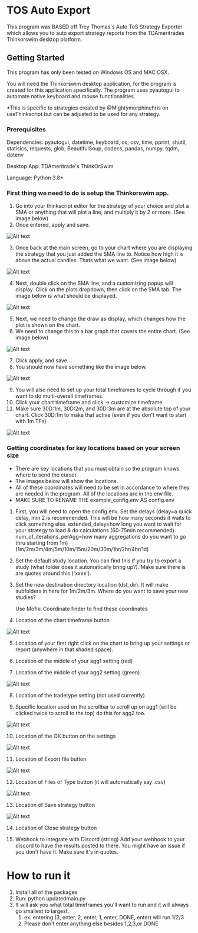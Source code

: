 # TOS Auto Export

This program was BASED off Trey Thomas's Auto ToS Strategy Exporter which allows you to auto export strategy reports from the TDAmeritrades Thinkorswim desktop platform.

## Getting Started

This program has only been tested on Windows OS and MAC OSX.

You will need the Thinkorswim desktop application, for the program is created for this application specifically.
The program uses pyautogui to automate native keyboard and mouse functionalities.

*This is specific to strategies created by @Mightymorphinchris on useThinkscript but can be adjusted to be used for any strategy.

### Prerequisites

Dependencies: pyautogui, datetime, keyboard, os, csv, time, pprint, shutil, statisics, requests, glob, BeautifulSoup, codecs, pandas, numpy, tqdm, dotenv

Desktop App: TDAmeritrade's ThinkOrSwim

Language: Python 3.8+

### First thing we need to do is setup the Thinkorswim app.

1. Go into your thinkscript editor for the strategy of your choice and plot a SMA or anything that will plot a line, and multiply it by 2 or more. (See image below)
2. Once entered, apply and save.

![Alt text](/img/thinkscript_editor_add_sma.png)

3. Once back at the main screen, go to your chart where you are displaying the strategy that you just added the SMA line to. Notice how high it is above the actual candles. Thats what we want. (See image below)

![Alt text](/img/sma_line.png)

4. Next, double click on the SMA line, and a customizing popup will display. Click on the plots dropdown, then click on the SMA tab. The image below is what should be displayed.

![Alt text](/img/customize_sma_line.png)

5. Next, we need to change the draw as display, which changes how the plot is shown on the chart.
6. We need to change this to a bar graph that covers the entire chart. (See image below)

![Alt text](/img/customize_sma_line_to_cover.png)

7. Click apply, and save.
8. You should now have something like the image below.

![Alt text](/img/basic_chart_cover.png)

9. You will also need to set up your total timeframes to cycle through if you want to do multi-overall timeframes.
10. Click your chart timeframe and click -> customize timeframe.
11. Make sure 30D:1m, 30D:2m, and 30D:3m are at the absolute top of your chart.  Click 30D:1m to make that active (even if you don't want to start with 1m TFs)

![Alt text](/img/chart_tfs.png)


### Getting coordinates for key locations based on your screen size

- There are key locations that you must obtain so the program knows where to send the cursor.
- The images below will show the locations.
- All of these coordinates will need to be set in accordance to where they are needed in the program. All of the locations are in the env file.
- MAKE SURE TO RENAME THE example_config.env AS config.env

1. First, you will need to open the config.env.  Set the delays (delay=a quick delay, min 2 is recommended.  This will be how many seconds it waits to click something else.
extended_delay=how long you want to wait for your strategy to load & do calculations (60-75min recommended).
   num_of_iterations_perAgg=how many aggregations do you want to go thru starting from 1m) (1m/2m/3m/4m/5m/10m/15m/20m/30m/1hr/2hr/4hr/1d)

2. Set the default study location.  You can find this if you try to export a study (what folder does it automatically bring up?).  Make sure there is are quotes around this ('xxxx').

3. Set the new destination directory location (dst_dir).  It will make subfolders in here for 1m/2m/3m.  Where do you want to save your new studies?


    Use Mofiki Coordinate finder to find these coordinates
4. Location of the chart timeframe button
   
![Alt text](/img/tfbutton.png)

5. Location of your first right click on the chart to bring up your settings or report
   (anywhere in that shaded space).

6. Location of the middle of your agg1 setting (red)

7. Location of the middle of your agg2 setting (green)

![Alt text](/img/aggchanges.png)


8. Location of the tradetype setting (not used currently)


9. Specific location used on the scrollbar to scroll up on agg1 (will be clicked twice to scroll to the top) do this for agg2 too.
   
![Alt text](/img/aggslider.png)

10. Location of the OK button on the settings

![Alt text](/img/okbutton.png)


11. Location of Export file button

![Alt text](/img/exportfile.png)

12. Location of Files of Type button (it will automatically say .csv)

![Alt text](/img/exportfile.png)

13. Location of Save strategy button

![Alt text](/img/savefile.png)

14. Location of Close strategy button


15. Webhook to integrate with Discord (string)
Add your webhook to your discord to have the results posted to there.  You might have an issue if you don't have it.  Make sure it's in quotes.


# How to run it
1. Install all of the packages
2. Run:    python updatedmain.py
3. It will ask you what total timeframes you'll want to run and it will always go smallest to largest.
   1. ex. entering (3, enter, 2, enter, 1, enter, DONE, enter) will run 1/2/3
   2. Please don't enter anything else besides 1,2,3,or DONE